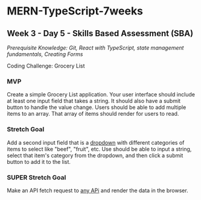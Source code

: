 # MERN-TypeScript-7weeks

## Week 3 - Day 5 - Skills Based Assessment (SBA)

*Prerequisite Knowledge: Git, React with TypeScript, state management fundamentals, Creating Forms*

Coding Challenge: Grocery List

### MVP

Create a simple Grocery List application. Your user interface should include at least one input field that takes a string. It should also have a submit button to handle the value change. Users should be able to add multiple items to an array. That array of items should render for users to read.

### Stretch Goal

Add a second input field that is a <ins>dropdown</ins> with different categories of items to select like "beef", "fruit", etc. Use should be able to input a string, select that item's category from the dropdown, and then click a submit button to add it to the list. 

### SUPER Stretch Goal

Make an API fetch request to [any APi](https://github.com/public-apis/public-apis) and render the data in the browser.